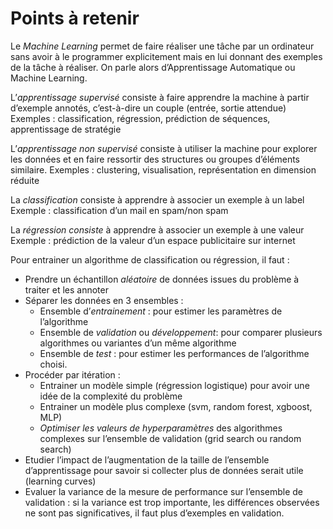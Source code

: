 # Points à retenir 

Le *Machine Learning* permet de faire réaliser une tâche par un ordinateur sans avoir à le programmer explicitement mais en lui donnant des exemples de la tâche à réaliser. On parle alors d’Apprentissage Automatique ou Machine Learning.

L’*apprentissage supervisé* consiste à faire apprendre la machine à partir d’exemple annotés, c’est-à-dire un couple (entrée, sortie attendue)
Exemples : classification, régression, prédiction de séquences, apprentissage de stratégie 

L’*apprentissage non supervisé* consiste à utiliser la machine pour explorer les données et en faire ressortir des structures ou groupes d’éléments similaire. 
Exemples : clustering, visualisation, représentation en dimension réduite 

La *classification* consiste à apprendre à associer un exemple à un label
	Exemple : classification d’un mail en spam/non spam

La *régression consiste* à apprendre à associer un exemple à une valeur
	Exemple : prédiction de la valeur d’un espace publicitaire sur internet

Pour entrainer un algorithme de classification ou régression, il faut :

- Prendre un échantillon *aléatoire* de données issues du problème à traiter et les annoter
- Séparer les données en 3 ensembles : 
  - Ensemble d’*entrainement* : pour estimer les paramètres de l’algorithme
  - Ensemble de *validation* ou *développement*: pour comparer plusieurs algorithmes ou variantes d’un même algorithme
  - Ensemble de *test* : pour estimer les performances de l’algorithme choisi.
- Procéder par itération : 
  - Entrainer un modèle simple (régression logistique) pour avoir une idée de la complexité du problème
  - Entrainer un modèle plus complexe (svm, random forest, xgboost, MLP)
  - *Optimiser les valeurs de hyperparamètres* des algorithmes complexes sur l’ensemble de validation (grid search ou random search)
- Etudier l’impact de l’augmentation de la taille de l’ensemble d’apprentissage pour savoir si collecter plus de données serait utile (learning curves)
- Evaluer la variance de la mesure de performance sur l’ensemble de validation : si la variance est trop importante, les différences observées ne sont pas significatives, il faut plus d’exemples en validation.
	

